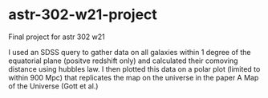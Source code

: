 # astr-302-w21-project
Final project for astr 302 w21 

I used an SDSS query to gather data on all galaxies within 1 degree of the equatorial plane (positve redshift only) and calculated their comoving distance using hubbles law. I then plotted this data on a polar plot (limited to within 900 Mpc) that replicates the map on the universe in the paper A Map of the Universe (Gott et al.)

